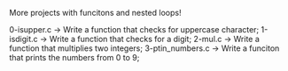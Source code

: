 More projects with funcitons and nested loops!

0-isupper.c -> Write a function that checks for uppercase character;
1-isdigit.c -> Write a function that checks for a digit;
2-mul.c -> Write a function that multiplies two integers;
3-ptin_numbers.c -> Write a funciton that prints the numbers from 0 to 9;

